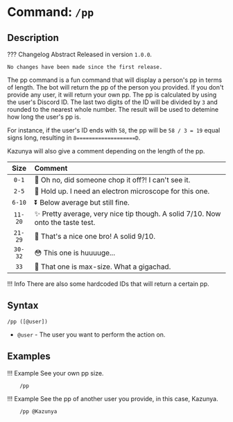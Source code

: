 # **Command:** `/pp`

## **Description**

??? Changelog Abstract
    Released in version `1.0.0`.

    No changes have been made since the first release.

The pp command is a fun command that will display a person's pp in terms of length. The bot will return the pp of the person you provided. If you don't provide any user, it will return your own pp. The pp is calculated by using the user's Discord ID. The last two digits of the ID will be divided by `3` and rounded to the nearest whole number. The result will be used to detemine how long the user's pp is.

For instance, if the user's ID ends with `58`, the pp will be `58 / 3 = 19` equal signs long, resulting in `8===================D`.

Kazunya will also give a comment depending on the length of the pp.

| Size | Comment
|:-:|:-
| `0-1` | 🔪 Oh no, did someone chop it off?! I can't see it.
| `2-5` | 🔬 Hold up. I need an electron microscope for this one.
| `6-10` | ⏬ Below average but still fine.
| `11-20` | ✨ Pretty average, very nice tip though. A solid 7/10. Now onto the taste test.
| `21-29` | 💪 That's a nice one bro! A solid 9/10.
| `30-32` | 😳 This one is huuuuge...
| `33` | 🗿 That one is max-size. What a gigachad.

!!! Info
    There are also some hardcoded IDs that will return a certain pp.

## **Syntax**

    /pp ([@user])

- `@user` - The user you want to perform the action on.

## **Examples**

!!! Example
    See your own pp size.

        /pp

!!! Example
    See the pp of another user you provide, in this case, Kazunya.

        /pp @Kazunya